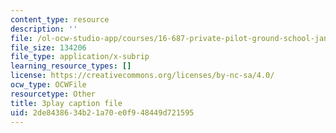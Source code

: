 ```yaml
---
content_type: resource
description: ''
file: /ol-ocw-studio-app/courses/16-687-private-pilot-ground-school-january-iap-2019/2de8438634b21a70e0f948449d721595_n068fel-W9I.srt
file_size: 134206
file_type: application/x-subrip
learning_resource_types: []
license: https://creativecommons.org/licenses/by-nc-sa/4.0/
ocw_type: OCWFile
resourcetype: Other
title: 3play caption file
uid: 2de84386-34b2-1a70-e0f9-48449d721595
---
```

